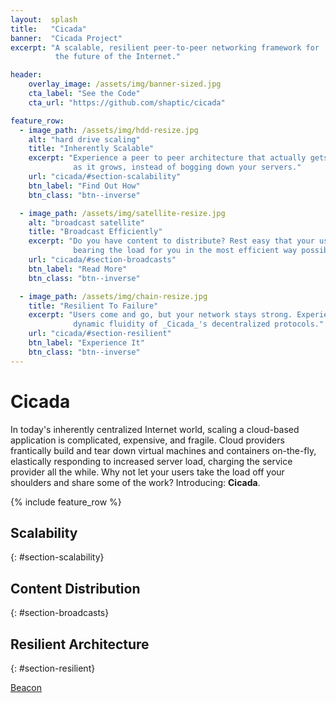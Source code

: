```yaml
---
layout:  splash
title:   "Cicada"
banner:  "Cicada Project"
excerpt: "A scalable, resilient peer-to-peer networking framework for 
          the future of the Internet."

header:
    overlay_image: /assets/img/banner-sized.jpg
    cta_label: "See the Code"
    cta_url: "https://github.com/shaptic/cicada"

feature_row:
  - image_path: /assets/img/hdd-resize.jpg
    alt: "hard drive scaling"
    title: "Inherently Scalable"
    excerpt: "Experience a peer to peer architecture that actually gets better
              as it grows, instead of bogging down your servers."
    url: "cicada/#section-scalability"
    btn_label: "Find Out How"
    btn_class: "btn--inverse"

  - image_path: /assets/img/satellite-resize.jpg
    alt: "broadcast satellite"
    title: "Broadcast Efficiently"
    excerpt: "Do you have content to distribute? Rest easy that your users are
              bearing the load for you in the most efficient way possible."
    url: "cicada/#section-broadcasts"
    btn_label: "Read More"
    btn_class: "btn--inverse"

  - image_path: /assets/img/chain-resize.jpg
    title: "Resilient To Failure"
    excerpt: "Users come and go, but your network stays strong. Experience the
              dynamic fluidity of _Cicada_'s decentralized protocols."
    url: "cicada/#section-resilient"
    btn_label: "Experience It"
    btn_class: "btn--inverse"
---
```


# Cicada
In today's inherently centralized Internet world, scaling a cloud-based application is complicated, expensive, and fragile. Cloud providers frantically build and tear down virtual machines and containers on-the-fly, elastically responding to increased server load, charging the service provider all the while. Why not let your users take the load off your shoulders and share some of the work? Introducing: **Cicada**.

{% include feature_row %}

## Scalability ##
{: #section-scalability}

## Content Distribution ##
{: #section-broadcasts}

## Resilient Architecture ##
{: #section-resilient}

[Beacon](https://s3.amazonaws.com/aws-website-beacon-0mhh5/whitepaper.pdf)
